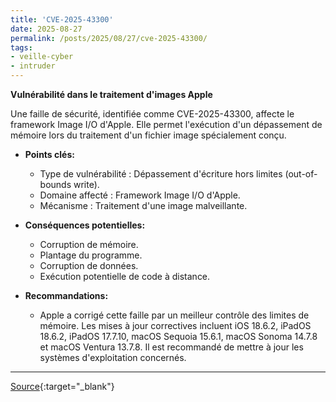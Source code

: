 ```yaml
---
title: 'CVE-2025-43300'
date: 2025-08-27
permalink: /posts/2025/08/27/cve-2025-43300/
tags:
- veille-cyber
- intruder
---
```

**Vulnérabilité dans le traitement d'images Apple**

Une faille de sécurité, identifiée comme CVE-2025-43300, affecte le framework Image I/O d'Apple. Elle permet l'exécution d'un dépassement de mémoire lors du traitement d'un fichier image spécialement conçu.

*   **Points clés:**
    *   Type de vulnérabilité : Dépassement d'écriture hors limites (out-of-bounds write).
    *   Domaine affecté : Framework Image I/O d'Apple.
    *   Mécanisme : Traitement d'une image malveillante.

*   **Conséquences potentielles:**
    *   Corruption de mémoire.
    *   Plantage du programme.
    *   Corruption de données.
    *   Exécution potentielle de code à distance.

*   **Recommandations:**
    *   Apple a corrigé cette faille par un meilleur contrôle des limites de mémoire. Les mises à jour correctives incluent iOS 18.6.2, iPadOS 18.6.2, iPadOS 17.7.10, macOS Sequoia 15.6.1, macOS Sonoma 14.7.8 et macOS Ventura 13.7.8. Il est recommandé de mettre à jour les systèmes d'exploitation concernés.

---
[Source](https://cvemon.intruder.io/cves/CVE-2025-43300){:target="_blank"}
